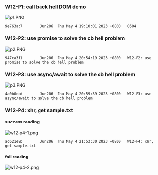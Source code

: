 ### W12-P1: call back hell DOM demo

![p1.PNG](https://obsbeppzfkkzhooliozs.supabase.co/storage/v1/object/public/demo-93/md_img/w12/p1.PNG)

```
9e763ac7        Jun206  Thu May 4 19:10:01 2023 +0800   0504
```

### W12-P2: use promise to solve the cb hell problem

![p2.PNG](https://obsbeppzfkkzhooliozs.supabase.co/storage/v1/object/public/demo-93/md_img/w12/p2.PNG?t=2023-05-04T12%3A56%3A02.864Z)

```
947ca3f1        Jun206  Thu May 4 20:54:19 2023 +0800   W12-P2: use promise to solve the cb hell problem
```

### W12-P3: use async/await to solve the cb hell problem

![p3.PNG](https://obsbeppzfkkzhooliozs.supabase.co/storage/v1/object/public/demo-93/md_img/w12/p3.PNG?t=2023-05-04T12%3A56%3A58.584Z)

```
4a0b0eed        Jun206  Thu May 4 20:59:39 2023 +0800   W12-P3: use async/await to solve the cb hell problem
```

### W12-P4: xhr, get sample.txt

#### success reading

![w12-p4-1.png](https://obsbeppzfkkzhooliozs.supabase.co/storage/v1/object/public/demo-93/md_img/w12/p4-1.PNG?t=2023-05-04T13%3A52%3A49.486Z)

```
ac621e8b        Jun206  Thu May 4 21:53:30 2023 +0800   W12-P4: xhr, get sample.txt
```

#### fail reading

![w12-p4-2.png](https://obsbeppzfkkzhooliozs.supabase.co/storage/v1/object/public/demo-93/md_img/w12/p4-2.PNG?t=2023-05-04T13%3A54%3A31.185Z)

```

```
